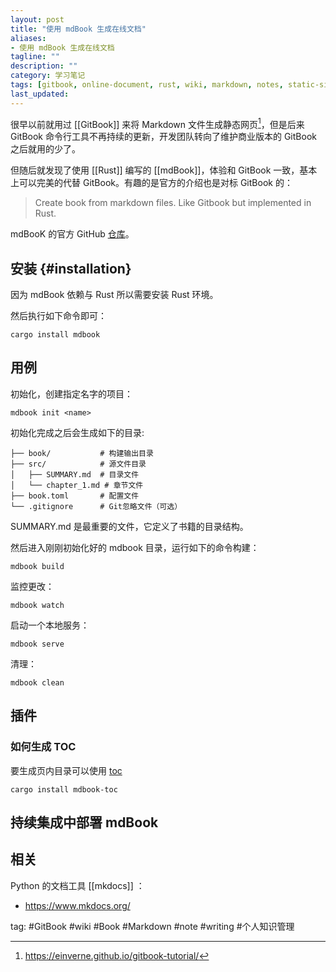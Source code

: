```yaml
---
layout: post
title: "使用 mdBook 生成在线文档"
aliases: 
- 使用 mdBook 生成在线文档
tagline: ""
description: ""
category: 学习笔记
tags: [gitbook, online-document, rust, wiki, markdown, notes, static-site]
last_updated:
---
```


很早以前就用过 [[GitBook]] 来将 Markdown 文件生成静态网页[^1]，但是后来 GitBook 命令行工具不再持续的更新，开发团队转向了维护商业版本的 GitBook 之后就用的少了。

[^1]: <https://einverne.github.io/gitbook-tutorial/>

但随后就发现了使用 [[Rust]] 编写的 [[mdBook]]，体验和 GitBook 一致，基本上可以完美的代替 GitBook。有趣的是官方的介绍也是对标 GitBook 的：

> Create book from markdown files. Like Gitbook but implemented in Rust.

mdBooK 的官方 GitHub [仓库](https://github.com/rust-lang/mdBook/)。

## 安装 {#installation}

因为 mdBook 依赖与 Rust 所以需要安装 Rust 环境。

然后执行如下命令即可：

```
cargo install mdbook
```

## 用例

初始化，创建指定名字的项目：

	mdbook init <name>

初始化完成之后会生成如下的目录:

```
├── book/           # 构建输出目录
├── src/            # 源文件目录
│   ├── SUMMARY.md  # 目录文件
│   └── chapter_1.md # 章节文件
├── book.toml       # 配置文件
└── .gitignore      # Git忽略文件（可选）
```

SUMMARY.md 是最重要的文件，它定义了书籍的目录结构。


然后进入刚刚初始化好的 mdbook 目录，运行如下的命令构建：

	mdbook build
    
监控更改：

	mdbook watch
    
启动一个本地服务：

	mdbook serve
    
清理：

	mdbook clean

## 插件

### 如何生成 TOC
要生成页内目录可以使用 [toc](https://github.com/badboy/mdbook-toc)

    cargo install mdbook-toc

## 持续集成中部署 mdBook



## 相关

Python 的文档工具 [[mkdocs]] ：

- <https://www.mkdocs.org/>


tag: #GitBook #wiki #Book #Markdown #note #writing #个人知识管理